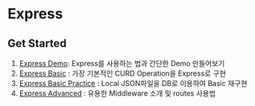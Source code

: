 # Express

## Get Started

1. [Express Demo](https://github.com/SunjaeKim/TIL/blob/master/javascript/Express/1.Express-demo): Express를 사용하는 법과 간단한 Demo 만들어보기
2. [Express Basic](https://github.com/Sunjae-Kim/TIL/blob/master/javascript/Express/2.Express-basic) : 가장 기본적인 CURD Operation을 Express로 구현
3. [Express Basic Practice](https://github.com/Sunjae-Kim/TIL/blob/master/javascript/Express/3.Express-basic-practice) : Local JSON파일을 DB로 이용하여 Basic 재구현
4. [Express Advanced](https://github.com/Sunjae-Kim/TIL/tree/master/javascript/Express/4.Express-advanced) : 유용한 Middleware 소개 및 routes 사용법
